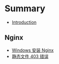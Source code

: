 # Summary

* [Introduction](README.md)

## Nginx
* [Windows 安装 Nginx](nginx/Windows-安装-Nginx.md)
* [静态文件 403 错误](nginx/静态文件-403-错误.md)

